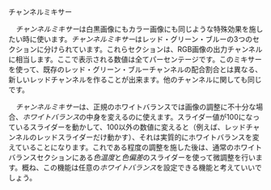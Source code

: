 <div class="pagetitle">

チャンネルミキサー

</div>

　*チャンネルミキサー*は白黒画像にもカラー画像にも同じような特殊効果を施したい時に使います。*チャンネルミキサー*はレッド・グリーン・ブルーの3つのセクションに分けられています。これらセクションは、RGB画像の出力チャンネルに相当します。ここで表示される数値は全てパーセンテージです。このミキサーを使って、既存のレッド・グリーン・ブルーチャンネルの配合割合とは異なる、新しいレッドチャンネルを作ることが出来ます。他のチャンネルに関しても同じです。

　*チャンネルミキサー*は、正規のホワイトバランスでは画像の調整に不十分な場合、*ホワイトバランス*の中身を変えるのに使えます。スライダー値が100になっているスライダーを動かして、100以外の数値に変えると（例えば、レッドチャンネルのレッドスライダーだけ動かす）、それは実質的にホワイトバランスを変えていることになります。これである程度の調整を施した後は、通常のホワイトバランスセクションにある*色温度*と*色偏差*のスライダーを使って微調整を行います。概ね、この機能は任意の*ホワイトバランス*を設定できる機能と考えていいでしょう。